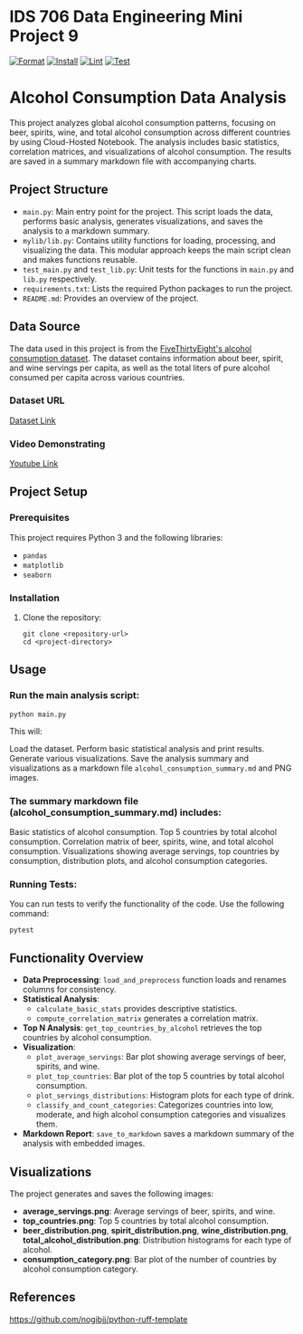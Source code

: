 # IDS 706 Data Engineering Mini Project 9
[![Format](https://github.com/jessc0202/Sizhe_Chen_mini_Project_9/actions/workflows/format.yml/badge.svg)](https://github.com/jessc0202/Sizhe_Chen_mini_Project_9/actions/workflows/format.yml)
[![Install](https://github.com/jessc0202/Sizhe_Chen_mini_Project_9/actions/workflows/install.yml/badge.svg)](https://github.com/jessc0202/Sizhe_Chen_mini_Project_9/actions/workflows/install.yml)
[![Lint](https://github.com/jessc0202/Sizhe_Chen_mini_Project_9/actions/workflows/lint.yml/badge.svg)](https://github.com/jessc0202/Sizhe_Chen_mini_Project_9/actions/workflows/lint.yml)
[![Test](https://github.com/jessc0202/Sizhe_Chen_mini_Project_9/actions/workflows/test.yml/badge.svg)](https://github.com/jessc0202/Sizhe_Chen_mini_Project_9/actions/workflows/test.yml)

# Alcohol Consumption Data Analysis

This project analyzes global alcohol consumption patterns, focusing on beer, spirits, wine, and total alcohol consumption across different countries by using Cloud-Hosted Notebook. The analysis includes basic statistics, correlation matrices, and visualizations of alcohol consumption. The results are saved in a summary markdown file with accompanying charts.

## Project Structure

- `main.py`: Main entry point for the project. This script loads the data, performs basic analysis, generates visualizations, and saves the analysis to a markdown summary.
- `mylib/lib.py`: Contains utility functions for loading, processing, and visualizing the data. This modular approach keeps the main script clean and makes functions reusable.
- `test_main.py` and `test_lib.py`: Unit tests for the functions in `main.py` and `lib.py` respectively.
- `requirements.txt`: Lists the required Python packages to run the project.
- `README.md`: Provides an overview of the project.

## Data Source

The data used in this project is from the [FiveThirtyEight's alcohol consumption dataset](https://github.com/fivethirtyeight/data/). The dataset contains information about beer, spirit, and wine servings per capita, as well as the total liters of pure alcohol consumed per capita across various countries.

### Dataset URL
[Dataset Link](https://raw.githubusercontent.com/fivethirtyeight/data/refs/heads/master/alcohol-consumption/drinks.csv)

### Video Demonstrating
[Youtube Link](https://www.youtube.com/watch?v=nSjfec2Xx8I)

## Project Setup

### Prerequisites

This project requires Python 3 and the following libraries:
- `pandas`
- `matplotlib`
- `seaborn`

### Installation

1. Clone the repository:
   ```
   git clone <repository-url>
   cd <project-directory>
   ```

## Usage
### Run the main analysis script:

```
python main.py
```

This will:

Load the dataset.
Perform basic statistical analysis and print results.
Generate various visualizations.
Save the analysis summary and visualizations as a markdown file `alcohol_consumption_summary.md` and PNG images.

### The summary markdown file (alcohol_consumption_summary.md) includes:

Basic statistics of alcohol consumption.
Top 5 countries by total alcohol consumption.
Correlation matrix of beer, spirits, wine, and total alcohol consumption.
Visualizations showing average servings, top countries by consumption, distribution plots, and alcohol consumption categories.

### Running Tests:

You can run tests to verify the functionality of the code. Use the following command:

```
pytest
```

## Functionality Overview

- **Data Preprocessing**: `load_and_preprocess` function loads and renames columns for consistency.
- **Statistical Analysis**:
  - `calculate_basic_stats` provides descriptive statistics.
  - `compute_correlation_matrix` generates a correlation matrix.
- **Top N Analysis**: `get_top_countries_by_alcohol` retrieves the top countries by alcohol consumption.
- **Visualization**:
  - `plot_average_servings`: Bar plot showing average servings of beer, spirits, and wine.
  - `plot_top_countries`: Bar plot of the top 5 countries by total alcohol consumption.
  - `plot_servings_distributions`: Histogram plots for each type of drink.
  - `classify_and_count_categories`: Categorizes countries into low, moderate, and high alcohol consumption categories and visualizes them.
- **Markdown Report**: `save_to_markdown` saves a markdown summary of the analysis with embedded images.

## Visualizations

The project generates and saves the following images:

- **average_servings.png**: Average servings of beer, spirits, and wine.
- **top_countries.png**: Top 5 countries by total alcohol consumption.
- **beer_distribution.png**, **spirit_distribution.png**, **wine_distribution.png**, **total_alcohol_distribution.png**: Distribution histograms for each type of alcohol.
- **consumption_category.png**: Bar plot of the number of countries by alcohol consumption category.


## References 
https://github.com/nogibjj/python-ruff-template